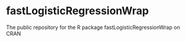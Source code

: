 # fastLogisticRegressionWrap
The public repository for the R package fastLogisticRegressionWrap on CRAN
